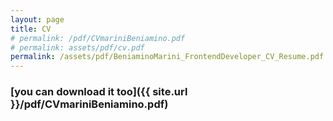```yaml
---
layout: page
title: CV
# permalink: /pdf/CVmariniBeniamino.pdf
# permalink: assets/pdf/cv.pdf
permalink: /assets/pdf/BeniaminoMarini_FrontendDeveloper_CV_Resume.pdf
---
```

### [you can download it too]({{ site.url }}/pdf/CVmariniBeniamino.pdf)

<!-- you can [get the PDF]({{ site.url }}/pdf/CVmariniBeniamino.pdf) directly. -->
<!-- 
[showme]({{ site.baseurl }}/pdf/CVmariniBeniamino.pdf) -->